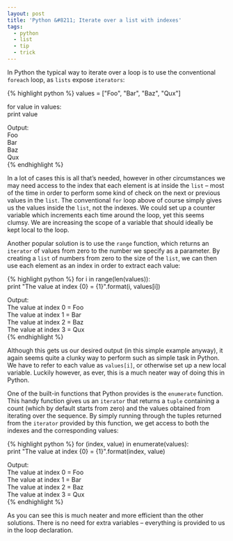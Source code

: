 ```yaml
---
layout: post
title: 'Python &#8211; Iterate over a list with indexes'
tags:
  - python
  - list
  - tip
  - trick
---
```

In Python the typical way to iterate over a loop is to use the conventional `foreach` loop, as `lists` expose `iterators`:

{% highlight python %}
values = ["Foo", "Bar", "Baz", "Qux"]

for value in values:  
	print value

Output:  
Foo  
Bar  
Baz  
Qux  
{% endhighlight %}

In a lot of cases this is all that&#8217;s needed, however in other circumstances we may need access to the index that each element is at inside the `list` &#8211; most of the time in order to perform some kind of check on the next or previous values in the `list`. The conventional `for` loop above of course simply gives us the values inside the `list`, not the indexes. We could set up a counter variable which increments each time around the loop, yet this seems clumsy. We are increasing the scope of a variable that should ideally be kept local to the loop.

Another popular solution is to use the `range` function, which returns an `iterator` of values from zero to the number we specify as a parameter. By creating a `list` of numbers from zero to the size of the `list`, we can then use each element as an index in order to extract each value:

{% highlight python %} 
for i in range(len(values)):  
	print "The value at index {0} = {1}".format(i, values[i])

Output:  
The value at index 0 = Foo  
The value at index 1 = Bar  
The value at index 2 = Baz  
The value at index 3 = Qux  
{% endhighlight %}

Although this gets us our desired output (in this simple example anyway), it again seems quite a clunky way to perform such as simple task in Python. We have to refer to each value as `values[i]`, or otherwise set up a new local variable. Luckily however, as ever, this is a much neater way of doing this in Python.

One of the built-in functions that Python provides is the `enumerate` function. This handy function gives us an `iterator` that returns a `tuple` containing a count (which by default starts from zero) and the values obtained from iterating over the sequence. By simply running through the tuples returned from the `iterator` provided by this function, we get access to both the indexes and the corresponding values:

{% highlight python %} 
for (index, value) in enumerate(values):  
	print "The value at index {0} = {1}".format(index, value)

Output:  
The value at index 0 = Foo  
The value at index 1 = Bar  
The value at index 2 = Baz  
The value at index 3 = Qux  
{% endhighlight %}

As you can see this is much neater and more efficient than the other solutions. There is no need for extra variables &#8211; everything is provided to us in the loop declaration.